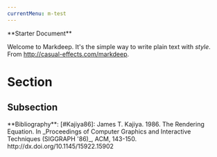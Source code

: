 ```yaml
---
currentMenu: m-test
---
```

<meta charset="utf-8" emacsmode="-*- markdown -*-">
            **Starter Document**

Welcome to Markdeep. It's the simple way to write plain text with
_style_. From http://casual-effects.com/markdeep.

Section
===============================================================================

Subsection
-------------------------------------------------------------------------------

<markdeep>
**Bibliography**:
[#Kajiya86]: James T. Kajiya. 1986. The Rendering Equation.
In _Proceedings of Computer Graphics and Interactive Techniques
(SIGGRAPH '86)_, ACM, 143-150. http://dx.doi.org/10.1145/15922.15902

[^syntax]: Endnotes look like reference-style links with an empty text
field. Endnotes may not contain multiple paragraphs (sorry, David
Foster Wallace), although they may refer to _other_ endnotes.
</markdeep>

<!-- Markdeep: --><script>window.markdeepOptions = {mode: 'html'};</script>
<script src="website/js/markdeep.min.js"></script>
